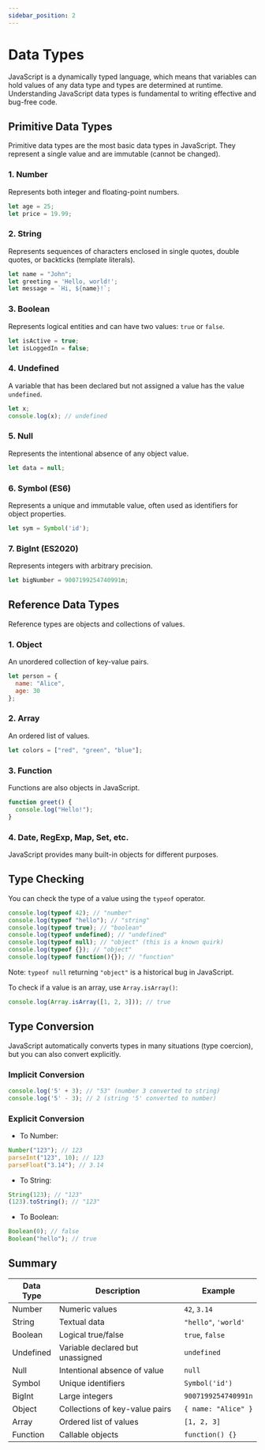 ```yaml
---
sidebar_position: 2
---
```


# Data Types

JavaScript is a dynamically typed language, which means that variables can hold values of any data type and types are determined at runtime. Understanding JavaScript data types is fundamental to writing effective and bug-free code.

## Primitive Data Types

Primitive data types are the most basic data types in JavaScript. They represent a single value and are immutable (cannot be changed).

### 1. Number

Represents both integer and floating-point numbers.

```javascript
let age = 25;
let price = 19.99;
```

### 2. String

Represents sequences of characters enclosed in single quotes, double quotes, or backticks (template literals).

```javascript
let name = "John";
let greeting = 'Hello, world!';
let message = `Hi, ${name}!`;
```

### 3. Boolean

Represents logical entities and can have two values: `true` or `false`.

```javascript
let isActive = true;
let isLoggedIn = false;
```

### 4. Undefined

A variable that has been declared but not assigned a value has the value `undefined`.

```javascript
let x;
console.log(x); // undefined
```

### 5. Null

Represents the intentional absence of any object value.

```javascript
let data = null;
```

### 6. Symbol (ES6)

Represents a unique and immutable value, often used as identifiers for object properties.

```javascript
let sym = Symbol('id');
```

### 7. BigInt (ES2020)

Represents integers with arbitrary precision.

```javascript
let bigNumber = 9007199254740991n;
```

## Reference Data Types

Reference types are objects and collections of values.

### 1. Object

An unordered collection of key-value pairs.

```javascript
let person = {
  name: "Alice",
  age: 30
};
```

### 2. Array

An ordered list of values.

```javascript
let colors = ["red", "green", "blue"];
```

### 3. Function

Functions are also objects in JavaScript.

```javascript
function greet() {
  console.log("Hello!");
}
```

### 4. Date, RegExp, Map, Set, etc.

JavaScript provides many built-in objects for different purposes.

## Type Checking

You can check the type of a value using the `typeof` operator.

```javascript
console.log(typeof 42); // "number"
console.log(typeof "hello"); // "string"
console.log(typeof true); // "boolean"
console.log(typeof undefined); // "undefined"
console.log(typeof null); // "object" (this is a known quirk)
console.log(typeof {}); // "object"
console.log(typeof function(){}); // "function"
```

Note: `typeof null` returning `"object"` is a historical bug in JavaScript.

To check if a value is an array, use `Array.isArray()`:

```javascript
console.log(Array.isArray([1, 2, 3])); // true
```

## Type Conversion

JavaScript automatically converts types in many situations (type coercion), but you can also convert explicitly.

### Implicit Conversion

```javascript
console.log('5' + 3); // "53" (number 3 converted to string)
console.log('5' - 3); // 2 (string '5' converted to number)
```

### Explicit Conversion

- To Number:

```javascript
Number("123"); // 123
parseInt("123", 10); // 123
parseFloat("3.14"); // 3.14
```

- To String:

```javascript
String(123); // "123"
(123).toString(); // "123"
```

- To Boolean:

```javascript
Boolean(0); // false
Boolean("hello"); // true
```

## Summary

| Data Type   | Description                          | Example                  |
|-------------|----------------------------------|--------------------------|
| Number      | Numeric values                    | `42`, `3.14`             |
| String      | Textual data                     | `"hello"`, `'world'`     |
| Boolean     | Logical true/false               | `true`, `false`          |
| Undefined   | Variable declared but unassigned | `undefined`              |
| Null        | Intentional absence of value     | `null`                   |
| Symbol      | Unique identifiers               | `Symbol('id')`           |
| BigInt      | Large integers                  | `9007199254740991n`      |
| Object      | Collections of key-value pairs   | `{ name: "Alice" }`      |
| Array       | Ordered list of values           | `[1, 2, 3]`              |
| Function    | Callable objects                 | `function() {}`          |

